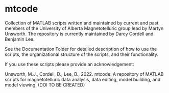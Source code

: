 # mtcode

Collection of MATLAB scripts written and maintained by current and past members of the University of Alberta Magnetotelluric group lead by Martyn Unsworth. The repository is currently maintained by Darcy Cordell and Benjamin Lee.

See the Documentation Folder for detailed description of how to use the scripts, the organizational structure of the scripts, and their functionality.

If you use these scripts please provide an acknowledgement:

Unsworth, M.J., Cordell, D., Lee, B., 2022. mtcode: A repository of MATLAB scripts for magnetotelluric data analysis, data editing, model building, and model viewing. (DOI TO BE CREATED)
